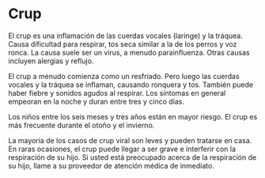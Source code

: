 Crup
====


El crup es una inflamación de las cuerdas vocales (laringe) y la tráquea. Causa dificultad para respirar, tos seca similar a la de los perros y voz ronca. La causa suele ser un virus, a menudo parainfluenza. Otras causas incluyen alergias y reflujo.


El crup a menudo comienza como un resfriado. Pero luego las cuerdas vocales y la tráquea se inflaman, causando ronquera y tos. También puede haber fiebre y sonidos agudos al respirar. Los síntomas en general empeoran en la noche y duran entre tres y cinco días.


Los niños entre los seis meses y tres años están en mayor riesgo. El crup es más frecuente durante el otoño y el invierno.


La mayoría de los casos de crup viral son leves y pueden tratarse en casa. En raras ocasiones, el crup puede llegar a ser grave e interferir con la respiración de su hijo. Si usted está preocupado acerca de la respiración de su hijo, llame a su proveedor de atención médica de inmediato.

